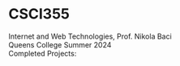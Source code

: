 # CSCI355
Internet and Web Technologies, Prof. Nikola Baci  
Queens College Summer 2024  
Completed Projects:


